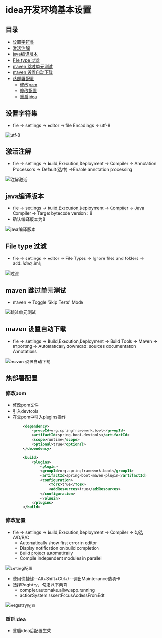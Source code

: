 # idea开发环境基本设置

## 目录
- [设置字符集](#设置字符集)
- [激活注解](#激活注解)
- [java编译版本](#java编译版本)
- [File type 过滤](#file-type-过滤)
- [maven 跳过单元测试](#maven-跳过单元测试)
- [maven 设置自动下载](#maven-设置自动下载)
- [热部署配置](#热部署配置)
    - [修改pom](#修改pom)
    - [修改配置](#修改配置)
    - [重启idea](#重启idea)

## 设置字符集

- file -> settings -> editor -> file Encodings -> utf-8

![utf-8](../pic/ideaSetting/Utf8.png)

## 激活注解

- file -> settings -> build,Execution,Deployment -> Compiler -> Annotation Processors -> Default(选中) ->Enable annotation processing

![注解激活](../pic/ideaSetting/anntoation.png)

## java编译版本

- file -> settings -> build,Execution,Deployment -> Compiler -> Java Compiler -> Target bytecode version : 8
- 确认编译版本为8

![java编译版本](../pic/ideaSetting/JavaCompiler.png)

## File type 过滤

- file -> settings -> editor -> File Types -> Ignore files and folders -> add:*.idea;*.iml;

![过滤](../pic/ideaSetting/IgnoreFiles.png)

## maven 跳过单元测试

- maven -> Toggle 'Skip Tests' Mode

![跳过单元测试](../pic/ideaSetting/ToggleSkipTestsMode.png)

## maven 设置自动下载

- file -> settings -> Build,Execution,Deployment -> Build Tools -> Maven -> Importing -> Automatically download: sources documentation Annotations

![maven 设置自动下载](../pic/ideaSetting/MavenAutoDownload.png)

## 热部署配置

### 修改pom

- 修改pom文件
- 引入devtools
- 在父pom中引入plugins操作

```xml
        <dependency>
            <groupId>org.springframework.boot</groupId>
            <artifactId>spring-boot-devtools</artifactId>
            <scope>runtime</scope>
            <optional>true</optional>
        </dependency>

        <build>
            <plugins>
                <plugin>
                <groupId>org.springframework.boot</groupId>
                <artifactId>spring-boot-maven-plugin</artifactId>
                <configuration>
                    <fork>true</fork>
                    <addResources>true</addResources>
                </configuration>
                </plugin>
            </plugins>
        </build>
```

### 修改配置

- file -> settings -> build,Execution,Deployment -> Compiler -> 勾选 A/D/B/C
  - Automatically show first error in editor
  - Display notification on build completion
  - Build project automatically
  - Compile independent modules in parallel

![setting配置](../pic/ideaSetting/devtoolsSetting1.png)

- 使用快捷键--Alt+Shift+Ctrl+/--调出Maintenance选项卡
- 选择Registry，勾选以下两项
  - compiler.automake.allow.app.running
  - actionSystem.assertFocusAcdessFromEdt

![Registry配置](../pic/ideaSetting/devtoolsSetting2.png)


### 重启idea

- 重启idea后配置生效